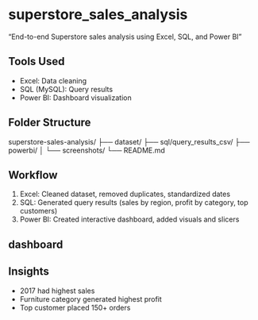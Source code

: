# superstore_sales_analysis
“End-to-end Superstore sales analysis using Excel, SQL, and Power BI”
## Tools Used
- Excel: Data cleaning
- SQL (MySQL): Query results
- Power BI: Dashboard visualization
## Folder Structure
superstore-sales-analysis/
├── dataset/
├── sql/query_results_csv/
├── powerbi/
│   └── screenshots/
└── README.md
## Workflow
1. Excel: Cleaned dataset, removed duplicates, standardized dates
2. SQL: Generated query results (sales by region, profit by category, top customers)
3. Power BI: Created interactive dashboard, added visuals and slicers
## dashboard
## Insights
- 2017 had highest sales
- Furniture category generated highest profit
- Top customer placed 150+ orders
